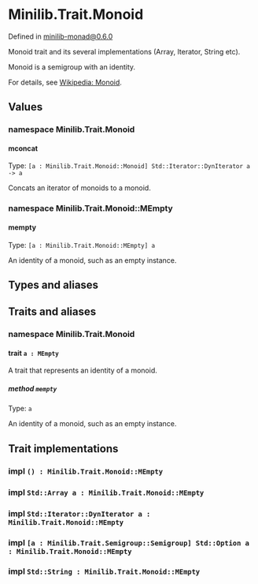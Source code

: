 # Minilib.Trait.Monoid

Defined in minilib-monad@0.6.0

Monoid trait and its several implementations (Array, Iterator, String etc).

Monoid is a semigroup with an identity.

For details, see [Wikipedia: Monoid](https://en.wikipedia.org/wiki/Monoid).

## Values

### namespace Minilib.Trait.Monoid

#### mconcat

Type: `[a : Minilib.Trait.Monoid::Monoid] Std::Iterator::DynIterator a -> a`

Concats an iterator of monoids to a monoid.

### namespace Minilib.Trait.Monoid::MEmpty

#### mempty

Type: `[a : Minilib.Trait.Monoid::MEmpty] a`

An identity of a monoid, such as an empty instance.

## Types and aliases

## Traits and aliases

### namespace Minilib.Trait.Monoid

#### trait `a : MEmpty`

A trait that represents an identity of a monoid.

##### method `mempty`

Type: `a`

An identity of a monoid, such as an empty instance.

## Trait implementations

### impl `() : Minilib.Trait.Monoid::MEmpty`

### impl `Std::Array a : Minilib.Trait.Monoid::MEmpty`

### impl `Std::Iterator::DynIterator a : Minilib.Trait.Monoid::MEmpty`

### impl `[a : Minilib.Trait.Semigroup::Semigroup] Std::Option a : Minilib.Trait.Monoid::MEmpty`

### impl `Std::String : Minilib.Trait.Monoid::MEmpty`